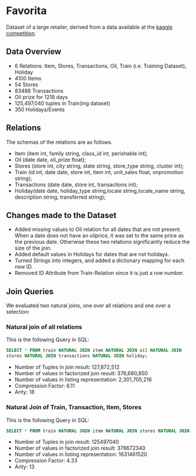 # Favorita

Dataset of a large retailer, derived from a data available at the [kaggle competition](https://www.kaggle.com/c/favorita-grocery-sales-forecasting).

## Data Overview

* 6 Relations: Item, Stores, Transactions, Oil, Train (i.e. Training Dataset), Holiday
* 4100 Items
* 54 Stores
* 83488 Transactions
* Oil prize for 1218 days
* 125,497,040 tuples in Train(ing dataset)
* 350 Holidays/Events 

## Relations

The schemas of the relations are as follows.

* Item (item int, family string, class_id int, perishable int);
* Oil (date date, oil_prize float);
* Stores (store int, city string, state string, store_type string, cluster int);
* Train (id int, date date, store int, item int, unit_sales float, onpromotion string);
* Transactions (date date, store int, transactions int);
* Holiday(date date, holiday_type string,locale string,locale_name string, description string, transferred string);

## Changes made to the Dataset
* Added missing values to Oil relation for all dates that are not present. When a date does not have an oilprice, it was set to the same price as the previous date. Otherwise these two relations significantly reduce the size of the join.
* Added default values in Holidays for dates that are not holidays.
* Turned Strings into integers, and added a dictionary mapping for each new ID.
* Removed ID Attribute from Train-Relation since it is just a row number.

## Join Queries

We evaluated two natural joins, one over all relations and one over a selection:

### Natural join of all relations

This is the following Query in SQL:

```SQL
SELECT * FROM train NATURAL JOIN item NATURAL JOIN oil NATURAL JOIN
stores NATURAL JOIN transactions NATURAL JOIN holiday;
```

* Number of Tuples in join result: 127,872,512
* Number of values in factorized join result: 376,680,850
* Number of values in listing representation: 2,301,705,216
* Compression Factor: 6.11
* Arity: 18

### Natural Join of Train, Transaction, Item, Stores

This is the following Query in SQL:

```SQL
SELECT * FROM train NATURAL JOIN item NATURAL JOIN stores NATURAL JOIN transactions;
```

* Number of Tuples in join result: 125497040
* Number of values in factorized join result: 376672340
* Number of values in listing representation: 1631461520
* Compression Factor: 4.33
* Arity: 13
